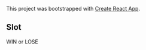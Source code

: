 This project was bootstrapped with [Create React App](https://github.com/facebook/create-react-app).

## Slot

WIN or LOSE
